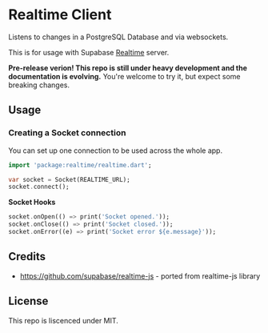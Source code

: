 # Realtime Client

Listens to changes in a PostgreSQL Database and via websockets.

This is for usage with Supabase [Realtime](https://github.com/supabase/realtime) server.

**Pre-release verion! This repo is still under heavy development and the documentation is evolving.**
You're welcome to try it, but expect some breaking changes.

## Usage

### Creating a Socket connection

You can set up one connection to be used across the whole app.

```dart
import 'package:realtime/realtime.dart';

var socket = Socket(REALTIME_URL);
socket.connect();
```

**Socket Hooks**

```dart
socket.onOpen(() => print('Socket opened.'));
socket.onClose(() => print('Socket closed.'));
socket.onError((e) => print('Socket error ${e.message}'));
```

## Credits

- https://github.com/supabase/realtime-js - ported from realtime-js library

## License

This repo is liscenced under MIT.
